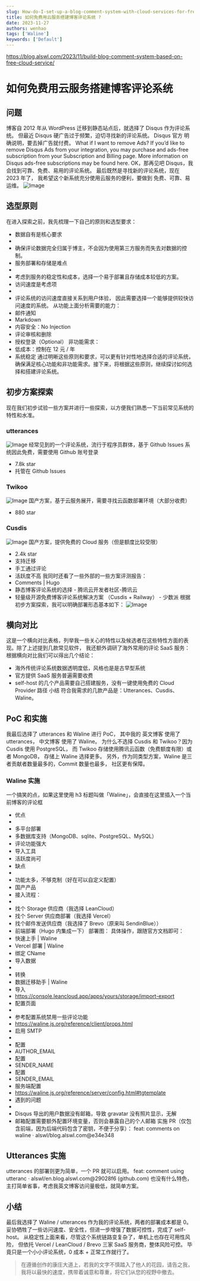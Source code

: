 ```yaml
---
slug: How-do-I-set-up-a-blog-comment-system-with-cloud-services-for-free-
title: 如何免费用云服务搭建博客评论系统 ?
date: 2023-11-27
authors: wenhao
tags: ['Waline']
keywords: ['Default']
---
```

https://blog.alswl.com/2023/11/build-blog-comment-system-based-on-free-cloud-service/ 

# 如何免费用云服务搭建博客评论系统

## 问题

<!-- truncate -->

博客自 2012 年从 WordPress 迁移到静态站点后，就选择了 Disqus 作为评论系统。 但最近 Disqus 硬广告过于频繁，迫切寻找新的评论系统。 
Disqus 官方  明确说明，要去掉广告就付费。 
What if I want to remove Ads? If you’d like to remove Disqus Ads from your integration, you may purchase and ads-free subscription from your Subscription and Billing page. More information on Disqus ads-free subscriptions may be found here. 
OK，那再见吧 Disqus，我会找到可靠、免费、易用的评论系统。 最后既然是寻找新的评论系统，现在 2023 年了， 我希望这个新系统充分使用云服务的便利，要做到 免费、可靠、易运维。 
![Image](https://prod-files-secure.s3.us-west-2.amazonaws.com/b0012720-ccd1-41ef-9ca9-02f55a45f30f/3f98f17a-e8b5-4714-9b0f-94bf9f255b33/no-disqus-twitter.png?X-Amz-Algorithm=AWS4-HMAC-SHA256&X-Amz-Content-Sha256=UNSIGNED-PAYLOAD&X-Amz-Credential=AKIAT73L2G45HZZMZUHI%2F20231127%2Fus-west-2%2Fs3%2Faws4_request&X-Amz-Date=20231127T064237Z&X-Amz-Expires=3600&X-Amz-Signature=e0954c5e1ddb2655e3a1fb018696417c6422f1b6515dbb16af395d52292b863e&X-Amz-SignedHeaders=host&x-id=GetObject)
## 选型原则

<!-- truncate -->

在进入探索之前，我先梳理一下自己的原则和选型要求： 
- 数据自有是核心要求 
- 
- 确保评论数据完全归属于博主，不会因为使用第三方服务而失去对数据的控制。
- 服务部署和存储是难点 
- 
- 考虑到服务的稳定性和成本，选择一个易于部署且存储成本较低的方案。
- 访问速度是考虑项 
- 
- 评论系统的访问速度直接关系到用户体验， 因此需要选择一个能够提供较快访问速度的系统。
从功能上面分析需要的能力： 
- 邮件通知
- Markdown
- 内容安全：No Injection
- 评论审核和删除
- 授权登录（Optional）
非功能需求： 
- 低成本：控制在 12 元 / 年
- 系统稳定
通过明晰这些原则和要求，可以更有针对性地选择合适的评论系统，确保满足核心功能和非功能需求。接下来，将根据这些原则，继续探讨如何选择和搭建评论系统。 
## 初步方案探索

<!-- truncate -->

现在我们初步试验一些方案并进行一些探索，以方便我们熟悉一下当前常见系统的特性和水准。 
### utterances

![Image](https://prod-files-secure.s3.us-west-2.amazonaws.com/b0012720-ccd1-41ef-9ca9-02f55a45f30f/10fd8428-e22c-4eb8-8416-93d28f8dc3ef/utterances.png?X-Amz-Algorithm=AWS4-HMAC-SHA256&X-Amz-Content-Sha256=UNSIGNED-PAYLOAD&X-Amz-Credential=AKIAT73L2G45HZZMZUHI%2F20231127%2Fus-west-2%2Fs3%2Faws4_request&X-Amz-Date=20231127T064237Z&X-Amz-Expires=3600&X-Amz-Signature=d2f4a61788bae985a28ba6d0b534fb66307ddecc2aac3a5234259dd32db86178&X-Amz-SignedHeaders=host&x-id=GetObject)
经常见到的一个评论系统，流行于程序员群体，基于 Github Issues 系统因此免费，需要使用 Github 账号登录 
- 7.8k star
- 托管在 Github Issues
### Twikoo

![Image](https://prod-files-secure.s3.us-west-2.amazonaws.com/b0012720-ccd1-41ef-9ca9-02f55a45f30f/5916c096-d70c-4384-bdaf-f2db4c8f2a62/twikoo.png?X-Amz-Algorithm=AWS4-HMAC-SHA256&X-Amz-Content-Sha256=UNSIGNED-PAYLOAD&X-Amz-Credential=AKIAT73L2G45HZZMZUHI%2F20231127%2Fus-west-2%2Fs3%2Faws4_request&X-Amz-Date=20231127T064237Z&X-Amz-Expires=3600&X-Amz-Signature=b5806efd3bbaf9b21c30a47ee7c85a6bd8607919c8b4d0f98082d50ed9a8ac1f&X-Amz-SignedHeaders=host&x-id=GetObject)
国产方案，基于云服务展开，需要寻找云函数部署环境（大部分收费） 
- 880 star
### Cusdis

![Image](https://prod-files-secure.s3.us-west-2.amazonaws.com/b0012720-ccd1-41ef-9ca9-02f55a45f30f/0d78279b-b23d-48b7-937a-f8fc077f1cee/cusdis.png?X-Amz-Algorithm=AWS4-HMAC-SHA256&X-Amz-Content-Sha256=UNSIGNED-PAYLOAD&X-Amz-Credential=AKIAT73L2G45HZZMZUHI%2F20231127%2Fus-west-2%2Fs3%2Faws4_request&X-Amz-Date=20231127T064237Z&X-Amz-Expires=3600&X-Amz-Signature=fdf154d432e8e7b9e62706306282ad34939aac8e94532349336a5d7e2b10c1bc&X-Amz-SignedHeaders=host&x-id=GetObject)
国产方案，提供免费的 Cloud 服务（但是额度比较受限） 
- 2.4k star
- 支持迁移
- 手工通过评论
- 活跃度不高
我同时还看了一些外部的一些方案评测报告： 
- Comments | Hugo
- 静态博客评论系统的选择 - 腾讯云开发者社区-腾讯云
- 轻量级开源免费博客评论系统解决方案 （Cusdis + Railway） - 少数派
根据初步方案探索，我可以明确部署形态基本如下： 
![Image](https://prod-files-secure.s3.us-west-2.amazonaws.com/b0012720-ccd1-41ef-9ca9-02f55a45f30f/0f9b7dfa-8de4-4734-b8ee-fdb4cb4edffa/comment-system-deploy-diagram.png?X-Amz-Algorithm=AWS4-HMAC-SHA256&X-Amz-Content-Sha256=UNSIGNED-PAYLOAD&X-Amz-Credential=AKIAT73L2G45HZZMZUHI%2F20231127%2Fus-west-2%2Fs3%2Faws4_request&X-Amz-Date=20231127T064237Z&X-Amz-Expires=3600&X-Amz-Signature=5f5a4478ecb14df3dbff7132324a48ec07481933a4e5ed1ba33f33014acf5861&X-Amz-SignedHeaders=host&x-id=GetObject)
## 横向对比

<!-- truncate -->

这是一个横向对比表格，列举我一些关心的特性以及候选者在这些特性方面的表现。除了上述提到几款常见软件， 我还额外调研了海外常用的评论 SaaS 服务： 
根据横向对比我们可以得出几个结论： 
- 海外传统评论系统数据透明度低，风格也是是古早型系统
- 官方提供 SaaS 服务普遍需要收费
- self-host 的几个产品需要自己搭建服务，没有一键使用免费的 Cloud Provider 路径
小结 
符合我需求的几款产品是：Utterances、Cusdis、Waline。 
## PoC 和实施

<!-- truncate -->

我最后选择了 utterances 和 Waline 进行 PoC， 其中我的 英文博客 使用了 utterances，  中文博客 使用了 Waline。 
为什么不选择 Cusdis 和 Twikoo？因为 Cusdis 使用 PostgreSQL， 而 Twikoo 存储使用腾讯云函数（免费额度有限）或者 MongoDB， 存储上 Waline 选择更多。 另外，作为同类型方案，Waline 是三者贡献者数量最多的，Commit 数量也最多， 社区更有保障。 
### Waline 实施

一个搞笑的点，如果这里使用 h3 标题叫做「Waline」，会直接在这里插入一个当前博客的评论框 
- 优点 
- 
- 多平台部署
- 多数据库支持（MongoDB、sqlite、PostgreSQL、MySQL）
- 评论功能强大
- 导入工具
- 活跃度尚可
- 缺点 
- 
- 功能太多，不够克制（好在可以自定义配置）
- 国产产品
- 接入流程： 
- 
- 找个 Storage 供应商（我选择 LeanCloud）
- 找个 Server 供应商部署（我选择 Vercel）
- 找个邮件发送供应商（我选择了 Brevo（原来叫 SendinBlue））
- 前端部署（Hugo 内集成一下）
部署图： 
具体操作，跟随官方文档即可： 
- 快速上手 | Waline
- Vercel 部署 | Waline
- 绑定 CName
- 导入数据 
- 
- 转换 
- 数据迁移助手 | Waline
- 导入 
- https://console.leancloud.app/apps/yours/storage/import-export
- 配置页面 
- 
- 参考配置系统禁用一些评论功能 
- https://waline.js.org/reference/client/props.html
- 启用 SMTP 
- 
- 配置 
- AUTHOR_EMAIL
- 配置 
- SENDER_NAME
- 配置 
- SENDER_EMAIL
- 服务端配置 
- https://waline.js.org/reference/server/config.html#tgtemplate
- 遇到的问题 
- 
- Disqus 导出的用户数据没有邮箱，导致 gravatar 没有照片显示，无解
- 邮箱配置需要额外配置环境变量，否则会暴露自己的个人邮箱
实施 PR（仅包含前端，因为后端代码包含了密钥，不便于分享）：  feat: comments on waline · alswl/blog.alswl.com@e34e348 
## Utterances 实施

<!-- truncate -->

utterances 的部署则更为简单，一个 PR 就可以启用。  feat: comment using utteranc · alswl/en.blog.alswl.com@29028f6 (github.com) 
也没有什么特色，主打简单省事，考虑我英文博客访问量极低，就简单方案。 
## 小结

<!-- truncate -->

最后我选择了 Waline / utterances 作为我的评论系统，两者的部署成本都是 0。 
妥协牺牲了一些访问速度、安全性，但进一步增强了数据可控性，完成了 self-host。 从稳定性上面来看，尽管这个系统链路变复杂了，单机上也存在可用性风险， 但依托 Vercel / LeanCloud / Brevo 三家 SaaS 服务商，整体风险可控。 
毕竟只是一个小小评论系统，0 成本 + 正常工作就行了。 



 > 在遵循创作的康庄大道上，若我的文字不慎踏入了他人的花园，请告之我，我将以最快的速度，携带着诚意和尊重，将它们从您的视野中撤去。
